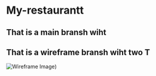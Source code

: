 
# My-restaurantt

## That is a **main** bransh wiht 
## That is a wireframe bransh wiht two T
![Wireframe Image](wireframee.png))

